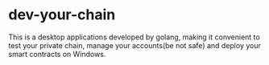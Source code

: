 # dev-your-chain
This is a desktop applications developed by golang, making it convenient to test your private chain, manage your accounts(be not safe) and deploy your smart contracts on Windows.
